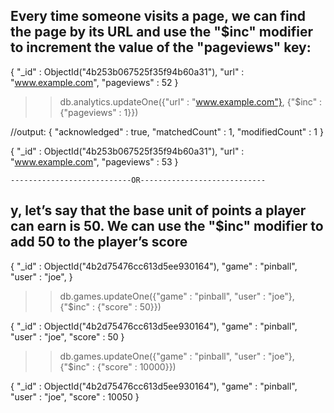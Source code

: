 ## Every time someone visits a page, we can find the page by its URL and use the "$inc" modifier to increment the value of the "pageviews" key:

{
  "_id" : ObjectId("4b253b067525f35f94b60a31"),
  "url" : "www.example.com",
  "pageviews" : 52
}

>> db.analytics.updateOne({"url" : "www.example.com"}, {"$inc" : {"pageviews" : 1}})


//output: { "acknowledged" : true, "matchedCount" : 1, "modifiedCount" : 1 }


{
  "_id" : ObjectId("4b253b067525f35f94b60a31"),
  "url" : "www.example.com",
  "pageviews" : 53
}

    ---------------------------OR----------------------------

## y, let’s say that the base unit of points a player can earn is 50. We can use the "$inc" modifier to add 50 to the player’s score

{
  "_id" : ObjectId("4b2d75476cc613d5ee930164"),
  "game" : "pinball",
  "user" : "joe",
}

>> db.games.updateOne({"game" : "pinball", "user" : "joe"}, {"$inc" : {"score" : 50}})

{ 
  "_id" : ObjectId("4b2d75476cc613d5ee930164"),
  "game" : "pinball",
  "user" : "joe",
  "score" : 50
}

>> db.games.updateOne({"game" : "pinball", "user" : "joe"}, {"$inc" : {"score" : 10000}})

{
  "_id" : ObjectId("4b2d75476cc613d5ee930164"),
  "game" : "pinball",
  "user" : "joe",
  "score" : 10050
}